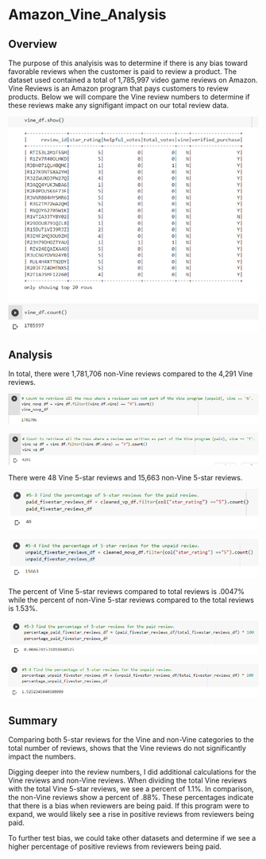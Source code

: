 # Amazon_Vine_Analysis

## Overview
The purpose of this analyisis was to determine if there is any bias toward favorable reviews when the customer is paid to review a product. The dataset used contained a total of 1,785,997 video game reviews on Amazon. Vine Reviews is an Amazon program that pays customers to review products. Below we will compare the Vine review numbers to determine if these reviews make any signifigant impact on our total review data.

![Total Reviews](https://github.com/billy-bartlett/Amazon_Vine_Analysis/blob/main/Resources/TotalReviews.png?raw=true)

## Analysis
In total, there were 1,781,706 non-Vine reviews compared to the 4,291 Vine reviews.

![non-Vine Total Reviews](https://github.com/billy-bartlett/Amazon_Vine_Analysis/blob/main/Resources/NonVineTotalReviews.png?raw=true)

![Vine Total Reviews](https://github.com/billy-bartlett/Amazon_Vine_Analysis/blob/main/Resources/VineTotalReviews.png?raw=true)

There were 48 Vine 5-star reviews and 15,663 non-Vine 5-star reviews.

![Vine 5-Star Reviews](https://github.com/billy-bartlett/Amazon_Vine_Analysis/blob/main/Resources/Vine5StarTotalReviews.png?raw=true)

![non-Vine 5-Star Reviews](https://github.com/billy-bartlett/Amazon_Vine_Analysis/blob/main/Resources/NonVine5StarTotalReviews.png?raw=true)

The percent of Vine 5-star reviews compared to total reviews is .0047% while the percent of non-Vine 5-star reviews compared to the total reviews is 1.53%.

![Vine 5-Star Review Percentage](https://github.com/billy-bartlett/Amazon_Vine_Analysis/blob/main/Resources/Vine5StarTotalReviewsPercent.png?raw=true)

![non-Vine 5-Star Reviews](https://github.com/billy-bartlett/Amazon_Vine_Analysis/blob/main/Resources/NonVine5StarTotalReviewsPercent.png?raw=true)

## Summary
Comparing both 5-star reviews for the Vine and non-Vine categories to the total number of reviews, shows that the Vine reviews do not significantly impact the numbers.

Digging deeper into the review numbers, I did additional calculations for the Vine reviews and non-Vine reviews. When dividing the total Vine reviews with the total Vine 5-star reviews, we see a percent of 1.1%. In comparison, the non-Vine reviews show a percent of .88%. These percentages indicate that there is a bias when reviewers are being paid. If this program were to expand, we would likely see a rise in positive reviews from reviewers being paid.

To further test bias, we could take other datasets and determine if we see a higher percentage of positive reviews from reviewers being paid.